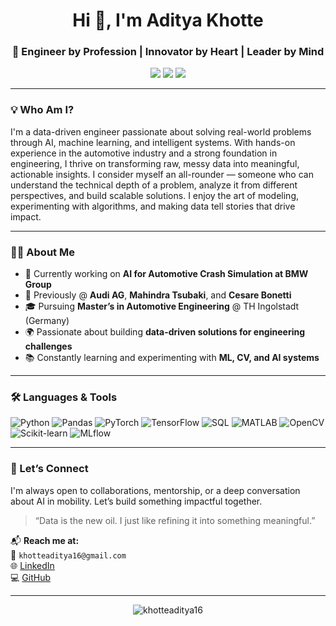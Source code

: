 <h1 align="center">Hi 👋, I'm Aditya Khotte</h1>
<h3 align="center">🚀 Engineer by Profession | Innovator by Heart | Leader by Mind</h3>

<p align="center">
  <a href="mailto:khotteaditya16@gmail.com"><img src="https://img.shields.io/badge/Email-D14836?style=flat&logo=gmail&logoColor=white"/></a>
  <a href="https://www.linkedin.com/in/adityakhotte/" target="_blank"><img src="https://img.shields.io/badge/LinkedIn-%230077B5.svg?style=flat&logo=linkedin&logoColor=white"/></a>
  <a href="https://github.com/khotteaditya16" target="_blank"><img src="https://img.shields.io/badge/GitHub-100000?style=flat&logo=github&logoColor=white"/></a>
</p>

---

### 💡 Who Am I?

I'm a data-driven engineer passionate about solving real-world problems through AI, machine learning, and intelligent systems. With hands-on experience in the automotive industry and a strong foundation in engineering, I thrive on transforming raw, messy data into meaningful, actionable insights. I consider myself an all-rounder — someone who can understand the technical depth of a problem, analyze it from different perspectives, and build scalable solutions. I enjoy the art of modeling, experimenting with algorithms, and making data tell stories that drive impact.

---

### 👨‍💻 About Me

- 🔭 Currently working on **AI for Automotive Crash Simulation at BMW Group**
- 🧠 Previously @ **Audi AG**, **Mahindra Tsubaki**, and **Cesare Bonetti**
- 🎓 Pursuing **Master’s in Automotive Engineering** @ TH Ingolstadt (Germany)
- 🌍 Passionate about building **data-driven solutions for engineering challenges**
- 📚 Constantly learning and experimenting with **ML, CV, and AI systems**

---

### 🛠️ Languages & Tools

![Python](https://img.shields.io/badge/Python-3670A0?style=for-the-badge&logo=python&logoColor=white)
![Pandas](https://img.shields.io/badge/Pandas-150458?style=for-the-badge&logo=pandas&logoColor=white)
![PyTorch](https://img.shields.io/badge/PyTorch-EE4C2C?style=for-the-badge&logo=PyTorch&logoColor=white)
![TensorFlow](https://img.shields.io/badge/TensorFlow-FF6F00?style=for-the-badge&logo=tensorflow&logoColor=white)
![SQL](https://img.shields.io/badge/SQL-4479A1?style=for-the-badge&logo=mysql&logoColor=white)
![MATLAB](https://img.shields.io/badge/Matlab-0076A8?style=for-the-badge&logo=mathworks&logoColor=white)
![OpenCV](https://img.shields.io/badge/OpenCV-5C3EE8?style=for-the-badge&logo=opencv&logoColor=white)
![Scikit-learn](https://img.shields.io/badge/Scikit--learn-F7931E?style=for-the-badge&logo=scikit-learn&logoColor=white)
![MLflow](https://img.shields.io/badge/MLflow-000000?style=for-the-badge&logo=mlflow&logoColor=white)

---


### 🤝 Let’s Connect

I'm always open to collaborations, mentorship, or a deep conversation about AI in mobility. Let’s build something impactful together.

> “Data is the new oil. I just like refining it into something meaningful.”

📬 **Reach me at:**  
📧 `khotteaditya16@gmail.com`  
🌐 [LinkedIn](https://www.linkedin.com/in/adityakhotte/)  
💻 [GitHub](https://github.com/khotteaditya16)

---

<!-- Optional visitor counter -->
<p align="center">
  <img src="https://komarev.com/ghpvc/?username=khotteaditya16&label=Profile%20views&color=0e75b6&style=flat" alt="khotteaditya16" />
</p>
